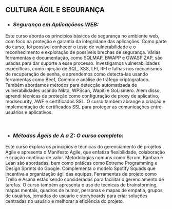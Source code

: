 ## CULTURA ÁGIL E SEGURANÇA

* ### *Segurança em Aplicaçõeos WEB:*

Este curso aborda os princípios básicos de segurança no ambiente web, com foco na proteção e garantia da integridade das aplicações. Como parte do curso, foi possível conhecer o teste de vulnerabilidade e o reconhecimento e exploração de possíveis brechas de segurança. Várias ferramentas e documentação, como SQLMAP, BWAPP e OWASP ZAP, são usadas para dar suporte a esse processo. Investigamos vulnerabilidades específicas, como injeção de SQL, XSS, LFI, RFI e falhas nos mecanismos de recuperação de senha, e aprendemos como detectá-las usando ferramentas como Beef, Commix e análise de tráfego criptografado. Também abordamos métodos para detecção automatizada de vulnerabilidades usando Nikto, WPScan, Wapiti e GoLismero. Além disso, aprendi técnicas de proteção como configuração de proxy de aplicativo, modsecurity, AWF e certificados SSL. O curso também abrange a criação e implementação de certificados SSL para proteger as comunicações entre usuários e aplicativos.

<br/>

* ### *Métodos Ágeis de A a Z: O curso completo:*

Este curso explora os princípios e técnicas do gerenciamento de projetos Agile e apresenta o Manifesto Agile, que enfatiza flexibilidade, colaboração e criação contínua de valor. Metodologias comuns como Scrum, Kanban e Lean são abordadas, bem como práticas como Extreme Programming e Design Sprints do Google. Complementa o modelo Spotify Squads que incentiva a organização ágil das equipes. Ferramentas de projeto como Trello e Asana estão sendo consideradas para facilitar o gerenciamento de tarefas. O curso também apresenta o uso de técnicas de brainstorming, mapas mentais, quadros de humor, personas e mapas de empatia, grupos de usuários, jornadas do usuário e storyboards para criar soluções centradas no usuário e melhorar a eficiência do projeto.

<br/>